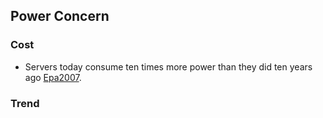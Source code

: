 Power Concern
---

### Cost
- Servers today consume ten times more power than they did ten years ago [Epa2007](https://github.com/hxwang/Seminar/blob/master/Paper-Summary/US-EPA-Report-on-Server-and-Data-Center-Energy-Efficiency.md).

### Trend


### 
